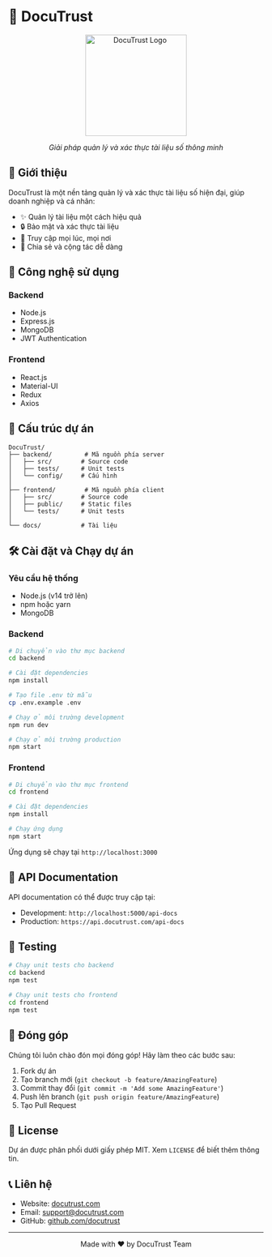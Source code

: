 # 📄 DocuTrust

<div align="center">
  <img src="docs/images/logo.png" alt="DocuTrust Logo" width="200"/>
  <p><em>Giải pháp quản lý và xác thực tài liệu số thông minh</em></p>
</div>

## 📌 Giới thiệu

DocuTrust là một nền tảng quản lý và xác thực tài liệu số hiện đại, giúp doanh nghiệp và cá nhân:
- ✨ Quản lý tài liệu một cách hiệu quả
- 🔒 Bảo mật và xác thực tài liệu
- 📱 Truy cập mọi lúc, mọi nơi
- 🤝 Chia sẻ và cộng tác dễ dàng

## 🚀 Công nghệ sử dụng

### Backend
- Node.js
- Express.js
- MongoDB
- JWT Authentication

### Frontend
- React.js
- Material-UI
- Redux
- Axios

## 📁 Cấu trúc dự án

```
DocuTrust/
├── backend/         # Mã nguồn phía server
│   ├── src/        # Source code
│   ├── tests/      # Unit tests
│   └── config/     # Cấu hình
│
├── frontend/        # Mã nguồn phía client
│   ├── src/        # Source code
│   ├── public/     # Static files
│   └── tests/      # Unit tests
│
└── docs/           # Tài liệu
```

## 🛠️ Cài đặt và Chạy dự án

### Yêu cầu hệ thống
- Node.js (v14 trở lên)
- npm hoặc yarn
- MongoDB

### Backend

```bash
# Di chuyển vào thư mục backend
cd backend

# Cài đặt dependencies
npm install

# Tạo file .env từ mẫu
cp .env.example .env

# Chạy ở môi trường development
npm run dev

# Chạy ở môi trường production
npm start
```

### Frontend

```bash
# Di chuyển vào thư mục frontend
cd frontend

# Cài đặt dependencies
npm install

# Chạy ứng dụng
npm start
```

Ứng dụng sẽ chạy tại `http://localhost:3000`

## 📝 API Documentation

API documentation có thể được truy cập tại:
- Development: `http://localhost:5000/api-docs`
- Production: `https://api.docutrust.com/api-docs`

## 🧪 Testing

```bash
# Chạy unit tests cho backend
cd backend
npm test

# Chạy unit tests cho frontend
cd frontend
npm test
```

## 🤝 Đóng góp

Chúng tôi luôn chào đón mọi đóng góp! Hãy làm theo các bước sau:
1. Fork dự án
2. Tạo branch mới (`git checkout -b feature/AmazingFeature`)
3. Commit thay đổi (`git commit -m 'Add some AmazingFeature'`)
4. Push lên branch (`git push origin feature/AmazingFeature`)
5. Tạo Pull Request

## 📄 License

Dự án được phân phối dưới giấy phép MIT. Xem `LICENSE` để biết thêm thông tin.

## 📞 Liên hệ

- Website: [docutrust.com](https://docutrust.com)
- Email: support@docutrust.com
- GitHub: [github.com/docutrust](https://github.com/docutrust)

---
<div align="center">
  <p>Made with ❤️ by DocuTrust Team</p>
</div>